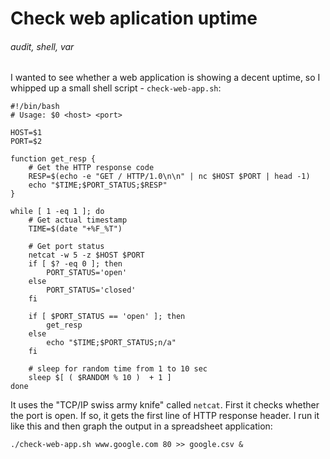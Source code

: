 # Check web aplication uptime
###### audit, shell, var

I wanted to see whether a web application is showing a decent uptime, so I whipped up a small shell script - `check-web-app.sh`:

    #!/bin/bash
    # Usage: $0 <host> <port>

    HOST=$1
    PORT=$2

    function get_resp {
        # Get the HTTP response code
        RESP=$(echo -e "GET / HTTP/1.0\n\n" | nc $HOST $PORT | head -1)
        echo "$TIME;$PORT_STATUS;$RESP"
    }

    while [ 1 -eq 1 ]; do
        # Get actual timestamp
        TIME=$(date "+%F_%T")

        # Get port status
        netcat -w 5 -z $HOST $PORT
        if [ $? -eq 0 ]; then
            PORT_STATUS='open'
        else
            PORT_STATUS='closed'
        fi

        if [ $PORT_STATUS == 'open' ]; then
            get_resp
        else
            echo "$TIME;$PORT_STATUS;n/a"
        fi

        # sleep for random time from 1 to 10 sec
        sleep $[ ( $RANDOM % 10 )  + 1 ]
    done

It uses the "TCP/IP swiss army knife" called `netcat`. First it checks whether the port is open. If so, it gets the first line of HTTP response header. I run it like this and then graph the output in a spreadsheet application:

    ./check-web-app.sh www.google.com 80 >> google.csv &
    
